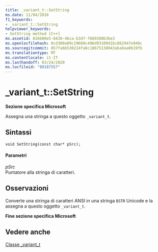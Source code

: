 ```yaml
---
title: _variant_t::SetString
ms.date: 11/04/2016
f1_keywords:
- _variant_t::SetString
helpviewer_keywords:
- SetString method [C++]
ms.assetid: 816b08e5-6830-46ca-b3d7-7689308b3be3
ms.openlocfilehash: 0cd300a09c29668c496d93109d1bc862947e948c
ms.sourcegitcommit: 857fa6b530224fa6c18675138043aba9aa0619fb
ms.translationtype: MT
ms.contentlocale: it-IT
ms.lasthandoff: 03/24/2020
ms.locfileid: "80187557"
---
```

# <a name="_variant_tsetstring"></a>_variant_t::SetString

**Sezione specifica Microsoft**

Assegna una stringa a questo oggetto `_variant_t`.

## <a name="syntax"></a>Sintassi

```
void SetString(const char* pSrc);
```

#### <a name="parameters"></a>Parametri

*pSrc*<br/>
Puntatore alla stringa di caratteri.

## <a name="remarks"></a>Osservazioni

Converte una stringa di caratteri ANSI in una stringa `BSTR` Unicode e la assegna a questo oggetto `_variant_t`.

**Fine sezione specifica Microsoft**

## <a name="see-also"></a>Vedere anche

[Classe _variant_t](../cpp/variant-t-class.md)
